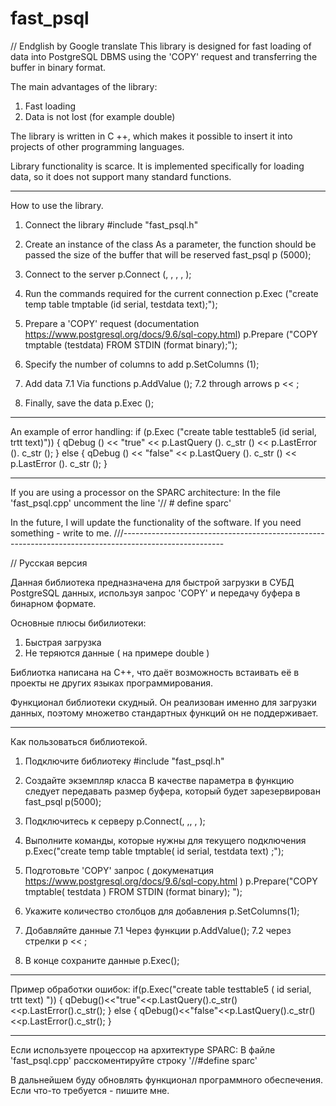 # fast_psql

// Endglish by Google translate
This library is designed for fast loading of data into PostgreSQL DBMS using the 'COPY' request and transferring the buffer in binary format.

The main advantages of the library:
1. Fast loading
2. Data is not lost (for example double)

The library is written in C ++, which makes it possible to insert it into projects of other programming languages.

Library functionality is scarce. It is implemented specifically for loading data, so it does not support many standard functions.

-------------------------------------------------- -----------------
How to use the library.

1. Connect the library
#include "fast_psql.h"

2. Create an instance of the class
As a parameter, the function should be passed the size of the buffer that will be reserved
fast_psql p (5000);

3. Connect to the server
p.Connect (<host>, <port>, <dbname>, <user>, <password>);

4. Run the commands required for the current connection
p.Exec ("create temp table tmptable (id serial, testdata text);");

5. Prepare a 'COPY' request (documentation https://www.postgresql.org/docs/9.6/sql-copy.html)
p.Prepare ("COPY tmptable (testdata) FROM STDIN (format binary);");

6. Specify the number of columns to add
p.SetColumns (1);

7. Add data
7.1 Via functions
p.AddValue (<value>);
7.2 through arrows
p << <value>;

8. Finally, save the data
p.Exec ();

-------------------------------------------------- -----------------
An example of error handling:
if (p.Exec ("create table testtable5 (id serial, trtt text)"))
{
    qDebug () << "true" << p.LastQuery (). c_str () << p.LastError (). c_str ();
}
else
{
    qDebug () << "false" << p.LastQuery (). c_str () << p.LastError (). c_str ();
}

-------------------------------------------------- -----------------
If you are using a processor on the SPARC architecture:
In the file 'fast_psql.cpp' uncomment the line '// # define sparc'


In the future, I will update the functionality of the software. If you need something - write to me.
///-------------------------------------------------------------------------------------------------------

// Русская версия 

Данная библиотека предназначена для быстрой загрузки в СУБД PostgreSQL данных, используя запрос 'COPY'  и передачу буфера в бинарном формате.

Основные плюсы бибилиотеки:
1. Быстрая загрузка
2. Не теряются данные ( на примере double )

Библиотка написана на С++, что даёт возможность встаивать её в проекты не других языках программирования.

Функционал библиотеки скудный. Он реализован именно для загрузки данных,  поэтому множетво стандартных функций он не поддерживает.

-------------------------------------------------------------------
Как пользоваться библиотекой.

1. Подключите библиотеку 
#include "fast_psql.h"

2. Создайте экземпляр класса
В качестве параметра в функцию следует передавать размер буфера, который будет зарезервирован
fast_psql p(5000); 

3. Подключитесь к серверу
p.Connect(<host>, <port>,<dbname>, <user>, <password>);

4. Выполните команды, которые нужны для текущего подключения
p.Exec("create temp table tmptable( id serial, testdata text) ;");

5. Подготовьте 'COPY' запрос ( докуменатция https://www.postgresql.org/docs/9.6/sql-copy.html )
p.Prepare("COPY tmptable( testdata ) FROM STDIN (format binary); ");

6. Укажите количество столбцов  для добавления 
p.SetColumns(1);

7. Добавляйте данные 
7.1 Через функции
p.AddValue(<value>);
7.2 через стрелки
p << <value>;

8. В конце сохраните данные
p.Exec();

-------------------------------------------------------------------
Пример обработки ошибок:
if(p.Exec("create table testtable5 ( id serial, trtt text) "))
{
    qDebug()<<"true"<<p.LastQuery().c_str()<<p.LastError().c_str();
}
else
{
    qDebug()<<"false"<<p.LastQuery().c_str()<<p.LastError().c_str();
}

-------------------------------------------------------------------
Если используете процессор на архитектуре SPARС:
В файле 'fast_psql.cpp' расскоментируйте строку '//#define sparc'


В дальнейшем буду обновлять функционал программного обеспечения. Если что-то требуется - пишите мне.

